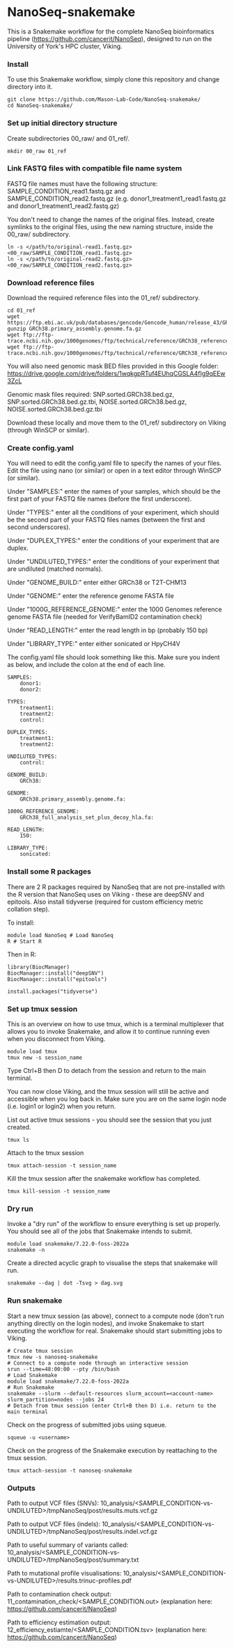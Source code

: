 # NanoSeq-snakemake

This is a Snakemake workflow for the complete NanoSeq bioinformatics pipeline (https://github.com/cancerit/NanoSeq), designed to run on the University of York's HPC cluster, Viking. 

### Install

To use this Snakemake workflow, simply clone this repository and change directory into it.  
```
git clone https://github.com/Mason-Lab-Code/NanoSeq-snakemake/
cd NanoSeq-snakemake/
```

### Set up initial directory structure

Create subdirectories 00_raw/ and 01_ref/. 
```
mkdir 00_raw 01_ref
```
### Link FASTQ files with compatible file name system

FASTQ file names must have the following structure: SAMPLE_CONDITION_read1.fastq.gz and SAMPLE_CONDITION_read2.fastq.gz (e.g. donor1_treatment1_read1.fastq.gz and donor1_treatment1_read2.fastq.gz)

You don't need to change the names of the original files. Instead, create symlinks to the original files, using the new naming structure, inside the 00_raw/ subdirectory. 
```
ln -s </path/to/original-read1.fastq.gz> <00_raw/SAMPLE_CONDITION_read1.fastq.gz>
ln -s </path/to/original-read2.fastq.gz> <00_raw/SAMPLE_CONDITION_read2.fastq.gz>
```

### Download reference files

Download the required reference files into the 01_ref/ subdirectory. 

```
cd 01_ref
wget https://ftp.ebi.ac.uk/pub/databases/gencode/Gencode_human/release_43/GRCh38.primary_assembly.genome.fa.gz
gunzip GRCh38.primary_assembly.genome.fa.gz
wget ftp://ftp-trace.ncbi.nih.gov/1000genomes/ftp/technical/reference/GRCh38_reference_genome/GRCh38_full_analysis_set_plus_decoy_hla.fa
wget ftp://ftp-trace.ncbi.nih.gov/1000genomes/ftp/technical/reference/GRCh38_reference_genome/GRCh38_full_analysis_set_plus_decoy_hla.fa.fai
```
You will also need genomic mask BED files provided in this Google folder: https://drive.google.com/drive/folders/1wqkgpRTuf4EUhqCGSLA4fIg9qEEw3ZcL

Genomic mask files required: SNP.sorted.GRCh38.bed.gz, SNP.sorted.GRCh38.bed.gz.tbi, NOISE.sorted.GRCh38.bed.gz, NOISE.sorted.GRCh38.bed.gz.tbi

Download these locally and move them to the 01_ref/ subdirectory on Viking (through WinSCP or similar). 

### Create config.yaml

You will need to edit the config.yaml file to specify the names of your files. Edit the file using nano (or similar) or open in a text editor through WinSCP (or similar). 

Under "SAMPLES:" enter the names of your samples, which should be the first part of your FASTQ file names (before the first underscore). 

Under "TYPES:" enter all the conditions of your experiment, which should be the second part of your FASTQ files names (between the first and second underscores). 

Under "DUPLEX_TYPES:" enter the conditions of your experiment that are duplex. 

Under "UNDILUTED_TYPES:" enter the conditions of your experiment that are undiluted (matched normals). 

Under "GENOME_BUILD:" enter either GRCh38 or T2T-CHM13

Under "GENOME:" enter the reference genome FASTA file

Under "1000G_REFERENCE_GENOME:" enter the 1000 Genomes reference genome FASTA file (needed for VerifyBamID2 contamination check)

Under "READ_LENGTH:" enter the read length in bp (probably 150 bp)

Under "LIBRARY_TYPE:" enter either sonicated or HpyCH4V

The config.yaml file should look something like this. Make sure you indent as below, and include the colon at the end of each line. 

```
SAMPLES:
    donor1:
    donor2:

TYPES:
    treatment1:
    treatment2:
    control:

DUPLEX_TYPES:
    treatment1:
    treatment2:

UNDILUTED_TYPES:
    control:

GENOME_BUILD:
    GRCh38:

GENOME:
    GRCh38.primary_assembly.genome.fa:

1000G_REFERENCE_GENOME:
    GRCh38_full_analysis_set_plus_decoy_hla.fa:

READ_LENGTH:
    150:

LIBRARY_TYPE:
    sonicated:
```

### Install some R packages

There are 2 R packages required by NanoSeq that are not pre-installed with the R version that NanoSeq uses on Viking - these are deepSNV and epitools. Also install tidyverse (required for custom efficiency metric collation step). 
  
To install: 
```
module load NanoSeq # Load NanoSeq
R # Start R
```
Then in R:
```
library(BiocManager)
BiocManager::install("deepSNV")
BiocManager::install("epitools")

install.packages("tidyverse")
```

### Set up tmux session

This is an overview on how to use tmux, which is a terminal multiplexer that allows you to invoke Snakemake, and allow it to continue running even when you disconnect from Viking. 

```
module load tmux
tmux new -s session_name
```
Type Ctrl+B then D to detach from the session and return to the main terminal. 

You can now close Viking, and the tmux session will still be active and accessible when you log back in. Make sure you are on the same login node (i.e. login1 or login2) when you return. 

List out active tmux sessions - you should see the session that you just created. 
```
tmux ls
```
Attach to the tmux session 
```
tmux attach-session -t session_name
```
Kill the tmux session after the snakemake workflow has completed. 
```
tmux kill-session -t session_name
```
### Dry run 

Invoke a "dry run" of the workflow to ensure everything is set up properly. You should see all of the jobs that Snakemake intends to submit. 
```
module load snakemake/7.22.0-foss-2022a
snakemake -n
```
Create a directed acyclic graph to visualise the steps that snakemake will run. 
```
snakemake --dag | dot -Tsvg > dag.svg
```

### Run snakemake 

Start a new tmux session (as above), connect to a compute node (don't run anything directly on the login nodes), and invoke Snakemake to start executing the workflow for real. Snakemake should start submitting jobs to Viking. 

```
# Create tmux session
tmux new -s nanoseq-snakemake
# Connect to a compute node through an interactive session
srun --time=48:00:00 --pty /bin/bash
# Load Snakemake
module load snakemake/7.22.0-foss-2022a
# Run Snakemake
snakemake --slurm --default-resources slurm_account=<account-name> slurm_partition=nodes --jobs 24 
# Detach from tmux session (enter Ctrl+B then D) i.e. return to the main terminal
```
Check on the progress of submitted jobs using squeue. 
```
squeue -u <username>
```
Check on the progress of the Snakemake execution by reattaching to the tmux session. 
```
tmux attach-session -t nanoseq-snakemake
```

### Outputs

Path to output VCF files (SNVs): 10_analysis/<SAMPLE_CONDITION-vs-UNDILUTED>/tmpNanoSeq/post/results.muts.vcf.gz 

Path to output VCF files (indels): 10_analysis/<SAMPLE_CONDITION-vs-UNDILUTED>/tmpNanoSeq/post/results.indel.vcf.gz 

Path to useful summary of variants called: 10_analysis/<SAMPLE_CONDITION-vs-UNDILUTED>/tmpNanoSeq/post/summary.txt 

Path to mutational profile visualisations: 10_analysis/<SAMPLE_CONDITION-vs-UNDILUTED>/results.trinuc-profiles.pdf 

Path to contamination check output: 11_contamination_check/<SAMPLE_CONDITION.out> (explanation here: https://github.com/cancerit/NanoSeq) 

Path to efficiency estimation output: 12_efficiency_estiamte/<SAMPLE_CONDITION.tsv> (explanation here: https://github.com/cancerit/NanoSeq) 

